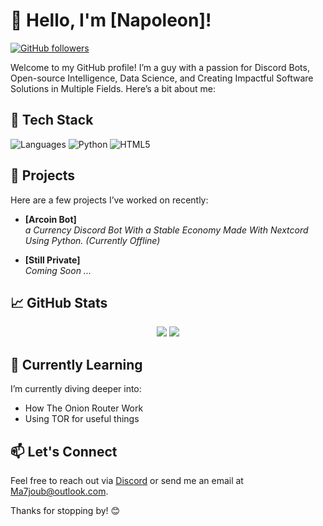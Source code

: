 # 👋 Hello, I'm [Napoleon]!

[![GitHub followers](https://img.shields.io/github/followers/napolono?style=social)](https://github.com/napolono)

Welcome to my GitHub profile! I’m a guy with a passion for Discord Bots, Open-source Intelligence, Data Science, and Creating Impactful Software Solutions in Multiple Fields. Here’s a bit about me:

## 🔧 Tech Stack
![Languages](https://img.shields.io/badge/-Languages-blue?style=for-the-badge)
![Python](https://img.shields.io/badge/-Python-3776AB?style=flat-square&logo=python&logoColor=white)
![HTML5](https://img.shields.io/badge/-HTML5-E34F26?style=flat-square&logo=html5&logoColor=white)

## 🚀 Projects
Here are a few projects I’ve worked on recently:

- **[Arcoin Bot]**  
  _a Currency Discord Bot With a Stable Economy Made With Nextcord Using Python. (Currently Offline)_
  
- **[Still Private]**  
  _Coming Soon ..._

## 📈 GitHub Stats
<p align="center">
  <img src="https://github-readme-stats.vercel.app/api?username=napolono&show_icons=true&hide_border=true&theme=radical" />
  <img src="https://github-readme-stats.vercel.app/api/top-langs/?username=napolono&layout=compact&hide_border=true&theme=radical" />
</p>

## 🌱 Currently Learning
I’m currently diving deeper into:
- How The Onion Router Work
- Using TOR for useful things

## 📫 Let's Connect
Feel free to reach out via [Discord](https://discord.com/user/933768652283592775) or send me an email at [Ma7joub@outlook.com](mailto:Ma7joub@outlook.com).

Thanks for stopping by! 😊
